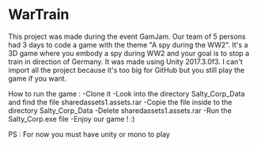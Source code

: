 # WarTrain
This project was made during the event GamJam. Our team of 5 persons had 3 days to code a game with the theme "A spy during the WW2".
It's a 3D game where you embody a spy during WW2 and your goal is to stop a train in direction of Germany. It was made using Unity  2017.3.0f3.
I can't import all the project because it's too big for GitHub but you still play the game if you want.

How to run the game :
    -Clone it
    -Look into the directory Salty_Corp_Data and find the file sharedassets1.assets.rar
    -Copie the file inside to the directory Salty_Corp_Data
    -Delete sharedassets1.assets.rar
    -Run the Salty_Corp.exe file
    -Enjoy our game ! :)
    
PS : For now you must have unity or mono to play
